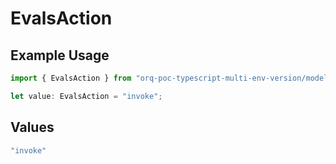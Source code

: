 # EvalsAction

## Example Usage

```typescript
import { EvalsAction } from "orq-poc-typescript-multi-env-version/models/operations";

let value: EvalsAction = "invoke";
```

## Values

```typescript
"invoke"
```